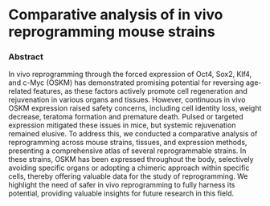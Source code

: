 # Comparative analysis of in vivo reprogramming mouse strains

### Abstract
In vivo reprogramming through the forced expression of Oct4, Sox2, Klf4, and c-Myc (OSKM) has demonstrated promising potential for reversing age-related features, as these factors actively promote cell regeneration and rejuvenation in various organs and tissues. However, continuous in vivo OSKM expression raised safety concerns, including cell identity loss, weight decrease, teratoma formation and premature death. Pulsed or targeted expression mitigated these issues in mice, but systemic rejuvenation remained elusive. To address this, we conducted a comparative analysis of reprogramming across mouse strains, tissues, and expression methods, presenting a comprehensive atlas of several reprogrammable strains. In these strains, OSKM has been expressed throughout the body, selectively avoiding specific organs or adopting a chimeric approach within specific cells, thereby offering valuable data for the study of reprogramming. We highlight the need of safer in vivo reprogramming to fully harness its potential, providing valuable insights for future research in this field.